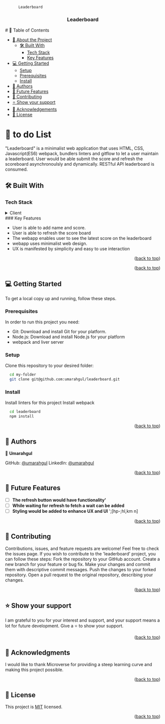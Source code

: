 
          Leaderboard

<a name="readme-top"></a>
<div align="center">
  <h3><b>Leaderboard </b></h3>
</div>
<!-- TABLE OF CONTENTS -->
# 📗 Table of Contents

- [📖 About the Project](#about-project)
  - [🛠 Built With](#built-with)
    - [Tech Stack](#tech-stack)
    - [Key Features](#key-features)
- [💻 Getting Started](#getting-started)
  - [Setup](#setup)
  - [Prerequisites](#prerequisites)
  - [Install](#install)
- [👥 Authors](#authors)
- [🔭 Future Features](#future-features)
- [🤝 Contributing](#contributing)
- [⭐️ Show your support](#support)
- [🙏 Acknowledgements](#acknowledgements)
- [📝 License](#license)

<!-- PROJECT DESCRIPTION -->

# 📖 to do List <a name="about-project"></a>

"Leaderboard" is a minimalist web application that uses HTML, CSS, Javascript(ES6) webpack, bundlers linters and gitflow to let a user maintain a leaderboard. User would be able submit the score and refresh the scoreboard asynchronoulsly and dynamically. RESTful API leaderboard is consumed.

## 🛠 Built With <a name="built-with"></a>

### Tech Stack <a name="tech-stack"></a>
<details>
  <summary>Client</summary>
  <ul>
    <li>HTML</li>
    <li>CSS</li>
    <li>Java Script()ES^</li>
  </ul>
</details
<!-- Features -->
### Key Features <a name="key-features"></a>
<ul>
<li> User is able to add name and score.</li>
<li> User is able to refresh the score board</li>
<li> The webapp enables user to see the latest score on the leaderboard</li>
<li> webapp uses minimalist web design.</li>
<li> UX is manifested by simplicity and easy to use interaction</li>
</ul>

<p align="right">(<a href="#readme-top">back to top</a>)</p>

<!-- LIVE DEMO -->


<p align="right">(<a href="#readme-top">back to top</a>)</p>

<!-- GETTING STARTED -->

## 💻 Getting Started <a name="getting-started"></a>

To get a local copy up and running, follow these steps.

### Prerequisites

In order to run this project you need:
- Git: Download and install Git for your platform.
- Node.js: Download and install Node.js for your platform
- webpack and liver server



### Setup

Clone this repository to your desired folder:

```sh
  cd my-folder
  git clone git@github.com:umarahgul/leaderboard.git
```

### Install

Install linters for this project 
Install webpack

```sh
  cd leaderboard
  npm install
```
 

<p align="right">(<a href="#readme-top">back to top</a>)</p>

<!-- AUTHORS -->

## 👥 Authors <a name="authors"></a>


👤 **Umarahgul**

GitHub: [@umarahgul](https://github.com/umarahgul)
LinkedIn: [@umarahgul](https://linkedin.com/in/umarah-gul-36028a103)


<p align="right">(<a href="#readme-top">back to top</a>)</p>

<!-- FUTURE FEATURES -->

## 🔭 Future Features <a name="future-features"></a>
- [ ] **The refresh button would have functionality'**
- [ ] **While waiting for refresh to fetch a wait can be added**
- [ ] **Styling would be added to enhance UX and UI**
';[hp-;hl,km n]
<p align="right">(<a href="#readme-top">back to top</a>)</p>

<!-- CONTRIBUTING -->
## 🤝 Contributing <a name="contributing"></a>
Contributions, issues, and feature requests are welcome!
Feel free to check the issues page.
If you wish to contribute to the 'leaderboard' project, you can follow these steps:
Fork the repository to your GitHub account.
Create a new branch for your feature or bug fix.
Make your changes and commit them with descriptive commit messages.
Push the changes to your forked repository.
Open a pull request to the original repository, describing your changes.
<p align="right">(<a href="#readme-top">back to top</a>)</p>

<!-- SUPPORT -->
## ⭐️ Show your support <a name="support"></a>
 I am grateful to you for your interest and support, and your support means a lot for future development. Give a ⭐️ to show your support.

<p align="right">(<a href="#readme-top">back to top</a>)</p>

<!-- ACKNOWLEDGEMENTS -->
## 🙏 Acknowledgments <a name="acknowledgements"></a>
I would like to thank Microverse for providing a steep learning curve and making this project possible.

<p align="right">(<a href="#readme-top">back to top</a>)</p>

<!-- LICENSE -->
## 📝 License <a name="license"></a>
This project is [MIT](./LICENSE) licensed.

<p align="right">(<a href="#readme-top">back to top</a>)</p>

